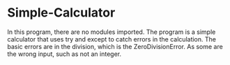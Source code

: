 # Simple-Calculator
In this program, there are no modules imported. The program is a simple calculator that uses try and except to catch errors
in the calculation. The basic errors are in the division, which is the ZeroDivisionError. As some are the wrong input, such as
not an integer. 
